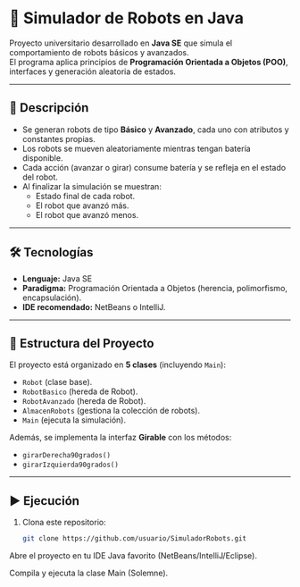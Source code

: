 # 🤖 Simulador de Robots en Java

Proyecto universitario desarrollado en **Java SE** que simula el comportamiento de robots básicos y avanzados.  
El programa aplica principios de **Programación Orientada a Objetos (POO)**, interfaces y generación aleatoria de estados.

---

## 📌 Descripción
- Se generan robots de tipo **Básico** y **Avanzado**, cada uno con atributos y constantes propias.  
- Los robots se mueven aleatoriamente mientras tengan batería disponible.  
- Cada acción (avanzar o girar) consume batería y se refleja en el estado del robot.  
- Al finalizar la simulación se muestran:  
  - Estado final de cada robot.  
  - El robot que avanzó más.  
  - El robot que avanzó menos.  

---

## 🛠️ Tecnologías
- **Lenguaje:** Java SE  
- **Paradigma:** Programación Orientada a Objetos (herencia, polimorfismo, encapsulación).  
- **IDE recomendado:** NetBeans o IntelliJ.  

---

## 📂 Estructura del Proyecto
El proyecto está organizado en **5 clases** (incluyendo `Main`):  

- `Robot` (clase base).  
- `RobotBasico` (hereda de Robot).  
- `RobotAvanzado` (hereda de Robot).  
- `AlmacenRobots` (gestiona la colección de robots).  
- `Main` (ejecuta la simulación).  

Además, se implementa la interfaz **Girable** con los métodos:  
- `girarDerecha90grados()`  
- `girarIzquierda90grados()`  

---

## ▶️ Ejecución
1. Clona este repositorio:  
   ```bash
   git clone https://github.com/usuario/SimuladorRobots.git
Abre el proyecto en tu IDE Java favorito (NetBeans/IntelliJ/Eclipse).

Compila y ejecuta la clase Main (Solemne).
